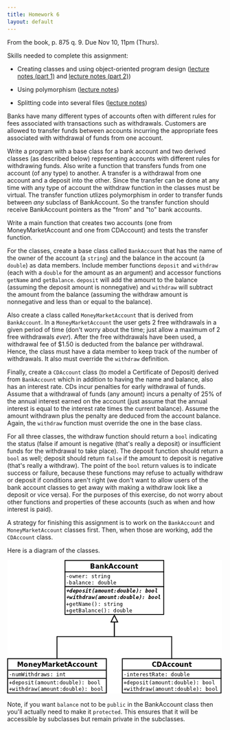 ```yaml
---
title: Homework 6
layout: default
---
```


From the book, p. 875 q. 9. Due Nov 10, 11pm (Thurs).

Skills needed to complete this assignment:

  - Creating classes and using object-oriented program design ([lecture notes
    (part 1)](/lecture/classes-and-object-orientation.html) and [lecture notes
(part 2)](/lecture/classes-and-object-orientation-2.html))

  - Using polymorphism ([lecture notes](/lecture/polymorphism.html))

  - Splitting code into several files ([lecture notes](/lecture/splitting-code.html))

Banks have many different types of accounts often with different rules for fees
associated with transactions such as withdrawals. Customers are allowed to
transfer funds between accounts incurring the appropriate fees associated with
withdrawal of funds from one account.

Write a program with a base class for a bank account and two derived classes
(as described below) representing accounts with different rules for withdrawing
funds. Also write a function that transfers funds from one account (of any
type) to another. A transfer is a withdrawal from one account and a deposit
into the other. Since the transfer can be done at any time with any type of
account the withdraw function in the classes must be virtual. The transfer
function utlizes polymorphism in order to transfer funds between *any* subclass
of BankAccount. So the transfer function should receive BankAccount pointers as
the "from" and "to" bank accounts.

Write a main function that creates two accounts (one from MoneyMarketAccount
and one from CDAccount) and tests the transfer function.

For the classes, create a base class called `BankAccount` that has the name of
the owner of the account (a `string`) and the balance in the account (a
`double`) as data members. Include member functions `deposit` and `withdraw`
(each with a `double` for the amount as an argument) and accessor functions
`getName` and `getBalance`. `deposit` will add the amount to the balance
(assuming the deposit amount is nonnegative) and `withdraw` will subtract the
amount from the balance (assuming the withdraw amount is nonnegative and less
than or equal to the balance).

Also create a class called `MoneyMarketAccount` that is derived from
`BankAccount`. In a `MoneyMarketAccount` the user gets 2 free withdrawals in a
given period of time (don't worry about the time; just allow a maximum of 2
free withdrawals *ever*). After the free withdrawals have been used, a
withdrawal fee of $1.50 is deducted from the balance per withdrawal. Hence, the
class must have a data member to keep track of the number of withdrawals. It
also must override the `withdraw` definition.

Finally, create a `CDAccount` class (to model a Certificate of Deposit) derived
from `BankAccount` which in addition to having the name and balance, also has
an interest rate. CDs incur penalties for early withdrawal of funds. Assume
that a withdrawal of funds (any amount) incurs a penalty of 25% of the annual
interest earned on the account (just assume that the annual interest is equal
to the interest rate times the current balance). Assume the amount withdrawn
plus the penalty are deduced from the account balance. Again, the `withdraw`
function must override the one in the base class.

For all three classes, the withdraw function should return a `bool` indicating
the status (false if amount is negative (that's really a deposit) or
insufficient funds for the withdrawal to take place). The deposit function
should return a `bool` as well; deposit should return `false` if the amount to
deposit is negative (that's really a withdraw). The point of the `bool` return
values is to indicate success or failure, because these functions may refuse to
actually withdraw or deposit if conditions aren't right (we don't want to allow
users of the bank account classes to get away with making a withdraw look like
a deposit or vice versa). For the purposes of this exercise, do not worry about
other functions and properties of these accounts (such as when and how interest
is paid).

A strategy for finishing this assignment is to work on the `BankAccount` and
`MoneyMarketAccount` classes first. Then, when those are working, add the
`CDAccount` class.

Here is a diagram of the classes.

![Bank Account UML diagram](/images/bankaccount-uml.png "Bank Account UML diagram")

Note, if you want `balance` not to be `public` in the BankAccount class then
you'll actually need to make it `protected`. This ensures that it will be
accessible by subclasses but remain private in the subclasses.
